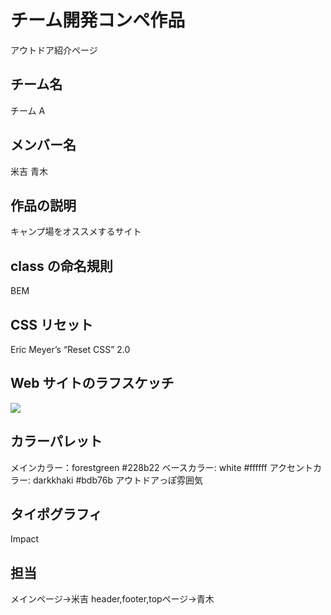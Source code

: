 # チーム開発コンペ作品

アウトドア紹介ページ

## チーム名

チーム A

## メンバー名

米吉
青木

## 作品の説明

キャンプ場をオススメするサイト

## class の命名規則

BEM

## CSS リセット

Eric Meyer’s “Reset CSS” 2.0

## Web サイトのラフスケッチ

![](./picture/IMG_20190223_144050.jpg)

## カラーパレット

メインカラー：forestgreen #228b22
ベースカラー: white #ffffff
アクセントカラー: darkkhaki #bdb76b
アウトドアっぽ雰囲気

## タイポグラフィ
Impact
## 担当
メインページ→米吉
header,footer,topページ→青木
